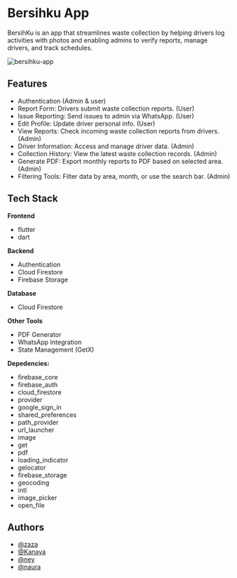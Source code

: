 
# Bersihku App

BersihKu is an app that streamlines waste collection by helping drivers log activities with photos and enabling admins to verify reports, manage drivers, and track schedules.

![bersihku-app](https://github.com/user-attachments/assets/68dbcda2-43e2-4b25-a50f-a87d004872d1)

                
## Features

- Authentication (Admin & user)
- Report Form: Drivers submit waste collection reports. (User)
- Issue Reporting: Send issues to admin via WhatsApp. (User)
- Edit Profile: Update driver personal info. (User)
- View Reports: Check incoming waste collection reports from drivers. (Admin)
- Driver Information: Access and manage driver data. (Admin)
- Collection History: View the latest waste collection records. (Admin)
- Generate PDF: Export monthly reports to PDF based on selected area. (Admin)
- Filtering Tools: Filter data by area, month, or use the search bar. (Admin)


## Tech Stack

**Frontend**
- flutter
- dart

**Backend**
- Authentication
- Cloud Firestore
- Firebase Storage

**Database**
- Cloud Firestore

**Other Tools**
- PDF Generator 
- WhatsApp Integration
- State Management (GetX)

**Depedencies:** 
- firebase_core
- firebase_auth
- cloud_firestore
- provider
- google_sign_in
- shared_preferences
- path_provider
- url_launcher
- image
- get
- pdf
- loading_indicator
- gelocator
- firebase_storage
- geocoding
- intl
- image_picker
- open_file


## Authors

- [@zaza](https://github.com/azzahrarinaldi)
- [@Kanaya](https://github.com/nayaaasss)
- [@ney](https://github.com/nailaalfatin)
- [@naura](https://github.com/naurarizky)


